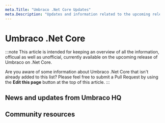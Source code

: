 ```yaml
---
meta.Title: "Umbraco .Net Core Updates"
meta.Description: "Updates and information related to the upcoming release of Umbraco running on .Net Core."
---
```


# Umbraco .Net Core

:::note
This article is intended for keeping an overview of all the information, officual as well as unofficial, currently available on the upcoming release of Umbraco on .Net Core.

Are you aware of some information about Umbraco .Net Core that isn't already added to this list?
Please feel free to submit a Pull Request by using the **Edit this page** button at the top of this article.
:::

## News and updates from Umbraco HQ

## Community resources
